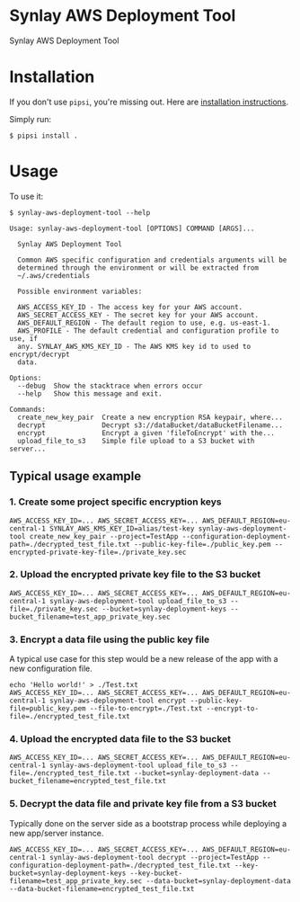 # Synlay AWS Deployment Tool

Synlay AWS Deployment Tool


# Installation

If you don't use `pipsi`, you're missing out.
Here are [installation instructions](https://github.com/mitsuhiko/pipsi#readme).

Simply run:

    $ pipsi install .


# Usage

To use it:

    $ synlay-aws-deployment-tool --help

	Usage: synlay-aws-deployment-tool [OPTIONS] COMMAND [ARGS]...

	  Synlay AWS Deployment Tool

	  Common AWS specific configuration and credentials arguments will be
	  determined through the environment or will be extracted from
	  ~/.aws/credentials

	  Possible environment variables:

	  AWS_ACCESS_KEY_ID - The access key for your AWS account.
	  AWS_SECRET_ACCESS_KEY - The secret key for your AWS account.
	  AWS_DEFAULT_REGION - The default region to use, e.g. us-east-1.
	  AWS_PROFILE - The default credential and configuration profile to use, if
	  any. SYNLAY_AWS_KMS_KEY_ID - The AWS KMS key id to used to encrypt/decrypt
	  data.

	Options:
	  --debug  Show the stacktrace when errors occur
	  --help   Show this message and exit.

	Commands:
	  create_new_key_pair  Create a new encryption RSA keypair, where...
	  decrypt              Decrypt s3://dataBucket/dataBucketFilename...
	  encrypt              Encrypt a given 'fileToEncrypt' with the...
	  upload_file_to_s3    Simple file upload to a S3 bucket with server...

## Typical usage example

### 1. Create some project specific encryption keys

	AWS_ACCESS_KEY_ID=... AWS_SECRET_ACCESS_KEY=... AWS_DEFAULT_REGION=eu-central-1 SYNLAY_AWS_KMS_KEY_ID=alias/test-key synlay-aws-deployment-tool create_new_key_pair --project=TestApp --configuration-deployment-path=./decrypted_test_file.txt --public-key-file=./public_key.pem --encrypted-private-key-file=./private_key.sec

### 2. Upload the encrypted private key file to the S3 bucket

	AWS_ACCESS_KEY_ID=... AWS_SECRET_ACCESS_KEY=... AWS_DEFAULT_REGION=eu-central-1 synlay-aws-deployment-tool upload_file_to_s3 --file=./private_key.sec --bucket=synlay-deployment-keys --bucket_filename=test_app_private_key.sec

### 3. Encrypt a data file using the public key file

A typical use case for this step would be a new release of the app with a new configuration file.

	echo 'Hello world!' > ./Test.txt
	AWS_ACCESS_KEY_ID=... AWS_SECRET_ACCESS_KEY=... AWS_DEFAULT_REGION=eu-central-1 synlay-aws-deployment-tool encrypt --public-key-file=public_key.pem --file-to-encrypt=./Test.txt --encrypt-to-file=./encrypted_test_file.txt

### 4. Upload the encrypted data file to the S3 bucket

	AWS_ACCESS_KEY_ID=... AWS_SECRET_ACCESS_KEY=... AWS_DEFAULT_REGION=eu-central-1 synlay-aws-deployment-tool upload_file_to_s3 --file=./encrypted_test_file.txt --bucket=synlay-deployment-data --bucket_filename=encrypted_test_file.txt

### 5. Decrypt the data file and private key file from a S3 bucket

Typically done on the server side as a bootstrap process while deploying a new app/server instance.

	AWS_ACCESS_KEY_ID=... AWS_SECRET_ACCESS_KEY=... AWS_DEFAULT_REGION=eu-central-1 synlay-aws-deployment-tool decrypt --project=TestApp --configuration-deployment-path=./decrypted_test_file.txt --key-bucket=synlay-deployment-keys --key-bucket-filename=test_app_private_key.sec --data-bucket=synlay-deployment-data --data-bucket-filename=encrypted_test_file.txt
